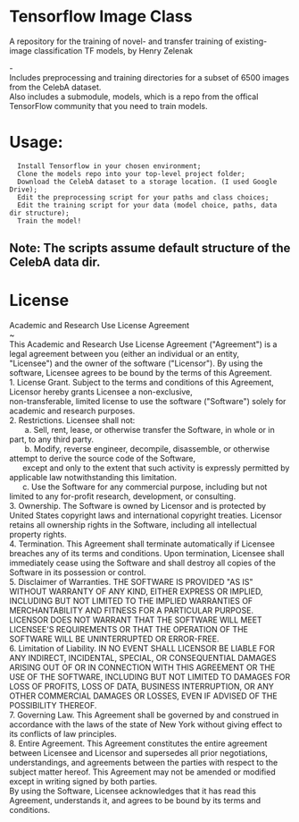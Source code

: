 # Tensorflow Image Class<br>
 A repository for the training of novel- and transfer training of existing- image classification TF models, by Henry Zelenak<br>

 -<br>
 Includes preprocessing and training directories for a subset of 6500 images from the CelebA dataset.<br>
 Also includes a submodule, models, which is a repo from the offical TensorFlow community that you need to train models.<br>

# Usage: <br> 
      Install Tensorflow in your chosen environment;
      Clone the models repo into your top-level project folder;
      Download the CelebA dataset to a storage location. (I used Google Drive);
      Edit the preprocessing script for your paths and class choices;
      Edit the training script for your data (model choice, paths, data dir structure);
      Train the model!

Note: The scripts assume default structure of the CelebA data dir.
------------------------------------------------------------------------------------

# License
Academic and Research Use License Agreement<br>
~<br>
This Academic and Research Use License Agreement ("Agreement") is a legal agreement between you (either an individual or an entity,<br>
"Licensee") and the owner of the software ("Licensor"). By using the software, Licensee agrees to be bound by the terms of this Agreement.<br>
	1. License Grant. Subject to the terms and conditions of this Agreement, Licensor hereby grants Licensee a non-exclusive, <br>
	non-transferable, limited license to use the software ("Software") solely for academic and research purposes.<br>
	2. Restrictions. Licensee shall not:<br>
&nbsp;&nbsp;&nbsp;&nbsp;&nbsp;&nbsp; a. Sell, rent, lease, or otherwise transfer the Software, in whole or in part, to any third party.<br>
&nbsp;&nbsp;&nbsp;&nbsp;&nbsp;&nbsp; b. Modify, reverse engineer, decompile, disassemble, or otherwise attempt to derive the source code of the Software, <br>
&nbsp;&nbsp;&nbsp;&nbsp;&nbsp;&nbsp;except and only to the extent that such activity is expressly permitted by applicable law notwithstanding this limitation.<br>
&nbsp;&nbsp;&nbsp;&nbsp;&nbsp;&nbsp;c. Use the Software for any commercial purpose, including but not limited to any for-profit research, development, or consulting.<br>
	3. Ownership. The Software is owned by Licensor and is protected by United States copyright laws and international copyright treaties.
	Licensor retains all ownership rights in the Software, including all intellectual property rights.<br>
	4. Termination. This Agreement shall terminate automatically if Licensee breaches any of its terms and conditions. Upon termination, 
	Licensee shall immediately cease using the Software and shall destroy all copies of the Software in its possession or control.<br>
	5. Disclaimer of Warranties. THE SOFTWARE IS PROVIDED "AS IS" WITHOUT WARRANTY OF ANY KIND, EITHER EXPRESS OR IMPLIED, INCLUDING BUT NOT
	LIMITED TO THE IMPLIED WARRANTIES OF MERCHANTABILITY AND FITNESS FOR A PARTICULAR PURPOSE. LICENSOR DOES NOT WARRANT THAT THE SOFTWARE 
	WILL MEET LICENSEE'S REQUIREMENTS OR THAT THE OPERATION OF THE SOFTWARE WILL BE UNINTERRUPTED OR ERROR-FREE.<br>
	6. Limitation of Liability. IN NO EVENT SHALL LICENSOR BE LIABLE FOR ANY INDIRECT, INCIDENTAL, SPECIAL, OR CONSEQUENTIAL DAMAGES ARISING 
	OUT OF OR IN CONNECTION WITH THIS AGREEMENT OR THE USE OF THE SOFTWARE, INCLUDING BUT NOT LIMITED TO DAMAGES FOR LOSS OF PROFITS, LOSS 
	OF DATA, BUSINESS INTERRUPTION, OR ANY OTHER COMMERCIAL DAMAGES OR LOSSES, EVEN IF ADVISED OF THE POSSIBILITY THEREOF.<br>
	7. Governing Law. This Agreement shall be governed by and construed in accordance with the laws of the state of New York without
	giving effect to its conflicts of law principles.<br>
	8. Entire Agreement. This Agreement constitutes the entire agreement between Licensee and Licensor and supersedes all prior negotiations,
	understandings, and agreements between the parties with respect to the subject matter hereof. This Agreement may not be amended or modified
	except in writing signed by both parties.<br>
By using the Software, Licensee acknowledges that it has read this Agreement, understands it, and agrees to be bound by its terms and conditions.
